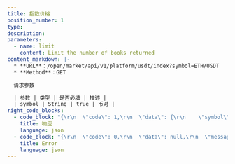 ```yaml
---
title: 指数价格
position_number: 1
type:
description:
parameters:
  - name: limit
    content: Limit the number of books returned
content_markdown: |-
  * **URL**：/open/market/api/v1/platform/usdt/index?symbol=ETH/USDT
  * **Method**：GET

  请求参数

  | 参数 | 类型 | 是否必填 | 描述 |
  | symbol | String | true | 币对 |
right_code_blocks:
  - code_block: "{\r\n  \"code\": 1,\r\n  \"data\": {\r\n    \"symbol\": \"ETH/USDT\",//币对\r\n    \"indexPrice\": 2902.912//指数价格\r\n  },\r\n  \"message\": \"SUCCESS\"\r\n}"
    title: 响应
    language: json
  - code_block: "{\r\n  \"code\": 0,\r\n  \"data\": null,\r\n  \"message\": \"FAILURE\"\r\n}"
    title: Error
    language: json
---
```

